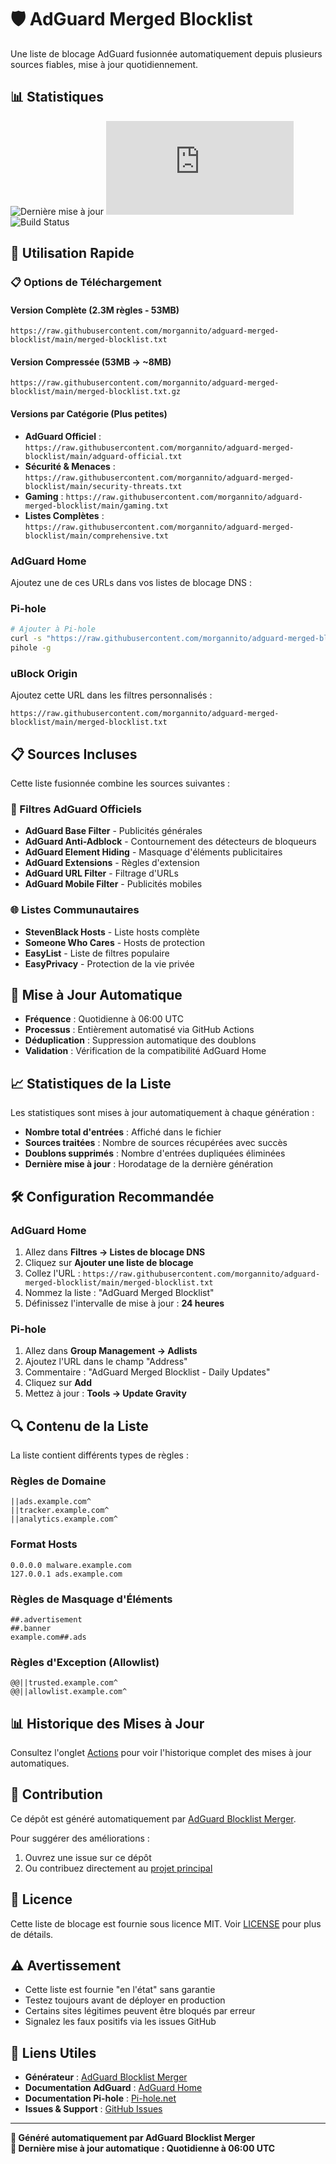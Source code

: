 # 🛡️ AdGuard Merged Blocklist

Une liste de blocage AdGuard fusionnée automatiquement depuis plusieurs sources fiables, mise à jour quotidiennement.

## 📊 Statistiques

![Dernière mise à jour](https://img.shields.io/github/last-commit/morgannito/adguard-merged-blocklist?label=Dernière%20mise%20à%20jour)
![Taille du fichier](https://img.shields.io/github/size/morgannito/adguard-merged-blocklist/merged-blocklist.txt?label=Taille%20de%20la%20liste)
![Build Status](https://img.shields.io/github/actions/workflow/status/morgannito/adguard-merged-blocklist/update-blocklist.yml?branch=main&label=Mise%20à%20jour%20automatique)

## 🚀 Utilisation Rapide

### 📋 Options de Téléchargement

#### Version Complète (2.3M règles - 53MB)
```
https://raw.githubusercontent.com/morgannito/adguard-merged-blocklist/main/merged-blocklist.txt
```

#### Version Compressée (53MB → ~8MB)
```
https://raw.githubusercontent.com/morgannito/adguard-merged-blocklist/main/merged-blocklist.txt.gz
```

#### Versions par Catégorie (Plus petites)
- **AdGuard Officiel** : `https://raw.githubusercontent.com/morgannito/adguard-merged-blocklist/main/adguard-official.txt`
- **Sécurité & Menaces** : `https://raw.githubusercontent.com/morgannito/adguard-merged-blocklist/main/security-threats.txt`
- **Gaming** : `https://raw.githubusercontent.com/morgannito/adguard-merged-blocklist/main/gaming.txt`
- **Listes Complètes** : `https://raw.githubusercontent.com/morgannito/adguard-merged-blocklist/main/comprehensive.txt`

### AdGuard Home
Ajoutez une de ces URLs dans vos listes de blocage DNS :

### Pi-hole
```bash
# Ajouter à Pi-hole
curl -s "https://raw.githubusercontent.com/morgannito/adguard-merged-blocklist/main/merged-blocklist.txt" | sudo tee -a /etc/pihole/adlists.list
pihole -g
```

### uBlock Origin
Ajoutez cette URL dans les filtres personnalisés :
```
https://raw.githubusercontent.com/morgannito/adguard-merged-blocklist/main/merged-blocklist.txt
```

## 📋 Sources Incluses

Cette liste fusionnée combine les sources suivantes :

### 🎯 Filtres AdGuard Officiels
- **AdGuard Base Filter** - Publicités générales
- **AdGuard Anti-Adblock** - Contournement des détecteurs de bloqueurs
- **AdGuard Element Hiding** - Masquage d'éléments publicitaires
- **AdGuard Extensions** - Règles d'extension
- **AdGuard URL Filter** - Filtrage d'URLs
- **AdGuard Mobile Filter** - Publicités mobiles

### 🌐 Listes Communautaires
- **StevenBlack Hosts** - Liste hosts complète
- **Someone Who Cares** - Hosts de protection
- **EasyList** - Liste de filtres populaire
- **EasyPrivacy** - Protection de la vie privée

## 🔄 Mise à Jour Automatique

- **Fréquence** : Quotidienne à 06:00 UTC
- **Processus** : Entièrement automatisé via GitHub Actions
- **Déduplication** : Suppression automatique des doublons
- **Validation** : Vérification de la compatibilité AdGuard Home

## 📈 Statistiques de la Liste

Les statistiques sont mises à jour automatiquement à chaque génération :

- **Nombre total d'entrées** : Affiché dans le fichier
- **Sources traitées** : Nombre de sources récupérées avec succès
- **Doublons supprimés** : Nombre d'entrées dupliquées éliminées
- **Dernière mise à jour** : Horodatage de la dernière génération

## 🛠️ Configuration Recommandée

### AdGuard Home
1. Allez dans **Filtres → Listes de blocage DNS**
2. Cliquez sur **Ajouter une liste de blocage**
3. Collez l'URL : `https://raw.githubusercontent.com/morgannito/adguard-merged-blocklist/main/merged-blocklist.txt`
4. Nommez la liste : "AdGuard Merged Blocklist"
5. Définissez l'intervalle de mise à jour : **24 heures**

### Pi-hole
1. Allez dans **Group Management → Adlists**
2. Ajoutez l'URL dans le champ "Address"
3. Commentaire : "AdGuard Merged Blocklist - Daily Updates"
4. Cliquez sur **Add**
5. Mettez à jour : **Tools → Update Gravity**

## 🔍 Contenu de la Liste

La liste contient différents types de règles :

### Règles de Domaine
```
||ads.example.com^
||tracker.example.com^
||analytics.example.com^
```

### Format Hosts
```
0.0.0.0 malware.example.com
127.0.0.1 ads.example.com
```

### Règles de Masquage d'Éléments
```
##.advertisement
##.banner
example.com##.ads
```

### Règles d'Exception (Allowlist)
```
@@||trusted.example.com^
@@||allowlist.example.com^
```

## 📊 Historique des Mises à Jour

Consultez l'onglet [Actions](https://github.com/morgannito/adguard-merged-blocklist/actions) pour voir l'historique complet des mises à jour automatiques.

## 🤝 Contribution

Ce dépôt est généré automatiquement par [AdGuard Blocklist Merger](https://github.com/morgannito/adguard-blocklist-merger).

Pour suggérer des améliorations :
1. Ouvrez une issue sur ce dépôt
2. Ou contribuez directement au [projet principal](https://github.com/morgannito/adguard-blocklist-merger)

## 📄 Licence

Cette liste de blocage est fournie sous licence MIT. Voir [LICENSE](LICENSE) pour plus de détails.

## ⚠️ Avertissement

- Cette liste est fournie "en l'état" sans garantie
- Testez toujours avant de déployer en production
- Certains sites légitimes peuvent être bloqués par erreur
- Signalez les faux positifs via les issues GitHub

## 🔗 Liens Utiles

- **Générateur** : [AdGuard Blocklist Merger](https://github.com/morgannito/adguard-blocklist-merger)
- **Documentation AdGuard** : [AdGuard Home](https://adguard.com/en/adguard-home/overview.html)
- **Documentation Pi-hole** : [Pi-hole.net](https://pi-hole.net/)
- **Issues & Support** : [GitHub Issues](https://github.com/morgannito/adguard-merged-blocklist/issues)

---

**🤖 Généré automatiquement par AdGuard Blocklist Merger**  
**📅 Dernière mise à jour automatique : Quotidienne à 06:00 UTC**